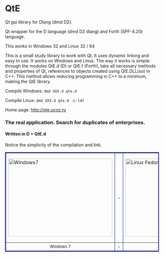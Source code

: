 QtE
===

Qt gui library for Dlang (dmd D2).

Qt wrapper for the D language (dmd D2 dlang) and Forth (SPF-4.20) language.

This works in Windows 32 and Linux 32 / 64 

This is a small study library to work with Qt. It uses dynamic linking and easy to use. 
It works on Windows and Linux. The way it works is simple: through the modules 
QtE.d (D) or QtE.f (Forth), take all necessary methods and properties of Qt, references to objects 
created using QtE.DLL(so) in C++. This method allows reducing programming in C++ to a minimum, 
making the QtE library.

Compile Windows:
  `dmd XXX.d qte.d`

Compile Linux:
  `dmd XXX.d qte.d -L-ldl`

Home page: http://qte.ucoz.ru

<p align="center"></p><h3>The real application. Search for duplicates of enterprises.</h3><p></p>
<p align="center"></p><h4>Written in <b>D + QtE.d</b></h4><p></p>
<p>Notice the simplicity of the compilation and link.</p>
<table border="2" bordercolor="#0000FF" align="center">
 <tbody><tr> 
 <td> 
 <p><a href="http://qte.ucoz.ru/QtE_win_1.png"><img alt="Windows7" src="http://qte.ucoz.ru/QtE_win_1.png" width="340" height="255" border="0"></a></p>
 </td>
 <td>
-
 </td>
 <td> 
 <p><a href="http://qte.ucoz.ru/QtE_linux_1.png"><img alt="Linux Fedora 18" src="http://qte.ucoz.ru/QtE_linux_1.png" width="340" height="255" border="0"></a></p>
 </td>
 </tr>
 <tr> 
 <td> 
 <div align="center"><font size="-1">Windows 7</font></div>
 </td>
 <td>
-
 </td>
 <td> 
 <div align="center"><font size="-1">Linux Fedora 18</font></div>
 </td>
 </tr>
 </tbody></table>
